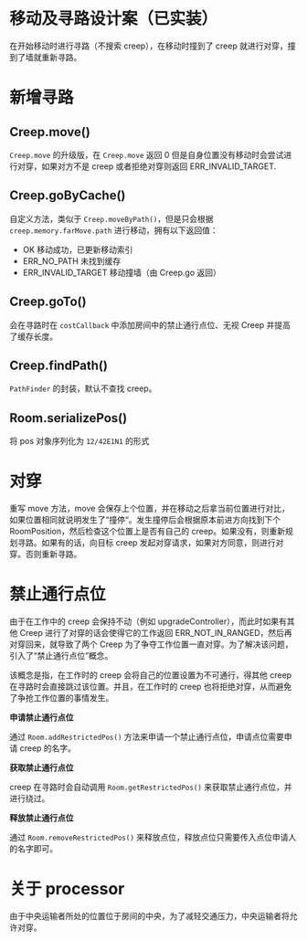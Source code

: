 # 移动及寻路设计案（已实装）

在开始移动时进行寻路（不搜索 creep），在移动时撞到了 creep 就进行对穿，撞到了墙就重新寻路。

# 新增寻路

## Creep.move() 

`Creep.move` 的升级版，在 `Creep.move` 返回 0 但是自身位置没有移动时会尝试进行对穿，如果对方不是 creep 或者拒绝对穿则返回 ERR_INVALID_TARGET.

## Creep.goByCache()

自定义方法，类似于 `Creep.moveByPath()`，但是只会根据 `creep.memory.farMove.path` 进行移动，拥有以下返回值：

- OK 移动成功，已更新移动索引
- ERR_NO_PATH 未找到缓存
- ERR_INVALID_TARGET 移动撞墙（由 Creep.go 返回）

## Creep.goTo()

会在寻路时在 `costCallback` 中添加房间中的禁止通行点位、无视 Creep 并提高了缓存长度。

## Creep.findPath()

`PathFinder` 的封装，默认不查找 creep。

## Room.serializePos()

将 pos 对象序列化为 `12/42E1N1` 的形式

# 对穿

重写 move 方法，move 会保存上个位置，并在移动之后拿当前位置进行对比，如果位置相同就说明发生了“撞停“。发生撞停后会根据原本前进方向找到下个 RoomPosition，然后检查这个位置上是否有自己的 creep。如果没有，则重新规划寻路。如果有的话，向目标 creep 发起对穿请求，如果对方同意，则进行对穿。否则重新寻路。

# 禁止通行点位

由于在工作中的 creep 会保持不动（例如 upgradeController），而此时如果有其他 Creep 进行了对穿的话会使得它的工作返回 ERR_NOT_IN_RANGED，然后再对穿回来，就导致了两个 Creep 为了争夺工作位置一直对穿。为了解决该问题，引入了“禁止通行点位”概念。

该概念是指，在工作时的 creep 会将自己的位置设置为不可通行，得其他 creep 在寻路时会直接跳过该位置。并且，在工作时的 creep 也将拒绝对穿，从而避免了争抢工作位置的事情发生。

**申请禁止通行点位**

通过 `Room.addRestrictedPos()` 方法来申请一个禁止通行点位，申请点位需要申请 creep 的名字。

**获取禁止通行点位**

creep 在寻路时会自动调用 `Room.getRestrictedPos()` 来获取禁止通行点位，并进行绕过。

**释放禁止通行点位**

通过 `Room.removeRestrictedPos()` 来释放点位，释放点位只需要传入点位申请人的名字即可。

# 关于 processor

由于中央运输者所处的位置位于房间的中央，为了减轻交通压力，中央运输者将允许对穿。